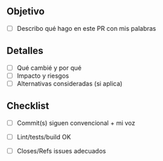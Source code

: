 ## Objetivo
- [ ] Describo qué hago en este PR con mis palabras

## Detalles
- [ ] Qué cambié y por qué
- [ ] Impacto y riesgos
- [ ] Alternativas consideradas (si aplica)

## Checklist
- [ ] Commit(s) siguen convencional + mi voz
- [ ] Lint/tests/build OK
- [ ] Closes/Refs issues adecuados


